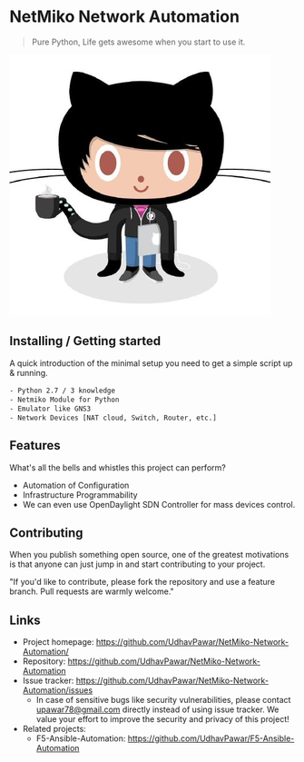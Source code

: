 
# NetMiko Network Automation
> Pure Python, Life gets awesome when you start to use it.

![Logo of the project](https://github.com/UdhavPawar/NetMiko-Network-Automation/blob/master/Professortocat.png)


## Installing / Getting started

A quick introduction of the minimal setup you need to get a simple script up &
running.

```shell
- Python 2.7 / 3 knowledge
- Netmiko Module for Python
- Emulator like GNS3
- Network Devices [NAT cloud, Switch, Router, etc.]
```

## Features

What's all the bells and whistles this project can perform?
* Automation of Configuration
* Infrastructure Programmability
* We can even use OpenDaylight SDN Controller for mass devices control.


## Contributing

When you publish something open source, one of the greatest motivations is that
anyone can just jump in and start contributing to your project.

"If you'd like to contribute, please fork the repository and use a feature
branch. Pull requests are warmly welcome."

## Links

- Project homepage: https://github.com/UdhavPawar/NetMiko-Network-Automation/
- Repository: https://github.com/UdhavPawar/NetMiko-Network-Automation
- Issue tracker: https://github.com/UdhavPawar/NetMiko-Network-Automation/issues
  - In case of sensitive bugs like security vulnerabilities, please contact
    upawar78@gmail.com directly instead of using issue tracker. We value your effort to improve the security and privacy of this project!
- Related projects:
  - F5-Ansible-Automation: https://github.com/UdhavPawar/F5-Ansible-Automation
